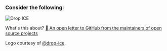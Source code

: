 ### Consider the following:

![Drop ICE](https://avatars2.githubusercontent.com/u/58058809?s=460&u=98d5957de9ace30ae6db75da31767eabdf9f3f6a&v=4)

What's this about? [📨 An open letter to GitHub from the maintainers of open source projects](https://github.com/drop-ice/dear-github-2.0)

Logo courtesy of [@drop-ice](https://github.com/drop-ice).

